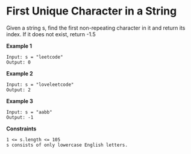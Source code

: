 # First Unique Character in a String
Given a string s, find the first non-repeating character in it and return its index. If it does not exist, return -1.5

**Example 1**
```
Input: s = "leetcode"
Output: 0
```
**Example 2**
```
Input: s = "loveleetcode"
Output: 2
```
**Example 3**
```
Input: s = "aabb"
Output: -1
```
**Constraints**
```
1 <= s.length <= 105
s consists of only lowercase English letters.
```